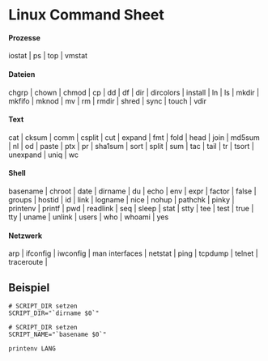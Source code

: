 # Linux Command Sheet

#### Prozesse

iostat | ps | top | vmstat

#### Dateien 	

chgrp | chown | chmod | cp | dd | df | dir | dircolors | install | ln | ls | mkdir | mkfifo | mknod | mv | rm | rmdir | shred | sync | touch | vdir

#### Text 	

cat | cksum | comm | csplit | cut | expand | fmt | fold | head | join | md5sum | nl | od | paste | ptx | pr | sha1sum | sort | split | sum | tac | tail | tr | tsort | unexpand | uniq | wc

#### Shell 	

basename | chroot | date | dirname | du | echo | env | expr | factor | false | groups | hostid | id | link | logname | nice | nohup | pathchk | pinky | printenv | printf | pwd | readlink | seq | sleep | stat | stty | tee | test | true | tty | uname | unlink | users | who | whoami | yes

#### Netzwerk

arp | ifconfig | iwconfig | man interfaces | netstat | ping | tcpdump | telnet | traceroute | 

## Beispiel

```
# SCRIPT_DIR setzen
SCRIPT_DIR="`dirname $0`"

# SCRIPT_DIR setzen
SCRIPT_NAME="`basename $0`"

printenv LANG
```
